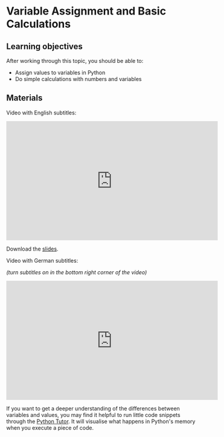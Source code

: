 # Variable Assignment and Basic Calculations

## Learning objectives

After working through this topic, you should be able to:

- Assign values to variables in Python
- Do simple calculations with numbers and variables

## Materials

Video with English subtitles:

<iframe
  src="https://electure.uni-bonn.de/paella7/ui/watch.html?id=176954c0-e2e7-4887-bbb3-9b0c3edef294"
  width="560"
  height="315"
  frameborder="0"
  allowfullscreen
></iframe>

Download the [slides](python_basics-assignment_calculations.pdf).

Video with German subtitles:

*(turn subtitles on in the bottom right corner of the video)*

<iframe
  src="https://electure.uni-bonn.de/paella7/ui/watch.html?id=5c8cd1d0-536a-413c-a760-a055a369f435"
  width="560"
  height="315"
  frameborder="0"
  allowfullscreen
></iframe>

If you want to get a deeper understanding of the differences between variables and
values, you may find it helpful to run little code snippets through the
[Python Tutor](https://pythontutor.com/). It will visualise what happens in Python's
memory when you execute a piece of code.
